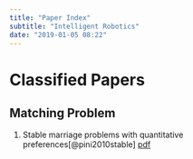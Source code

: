 ```yaml
---
title: "Paper Index"
subtitle: "Intelligent Robotics"
date: "2019-01-05 08:22"
---
```


# Classified Papers
## Matching Problem
1. Stable marriage problems with quantitative
preferences[@pini2010stable]
[pdf](https://www.cse.unsw.edu.au/~tw/prvwcomsoc10.pdf)
